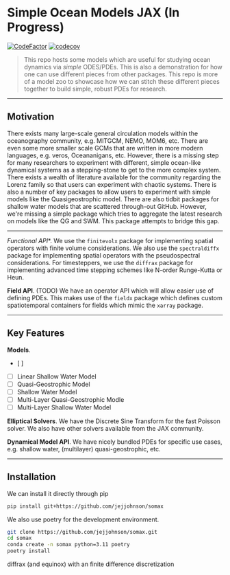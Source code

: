 # Simple Ocean Models JAX (In Progress)
[![CodeFactor](https://www.codefactor.io/repository/github/jejjohnson/somax/badge)](https://www.codefactor.io/repository/github/jejjohnson/somax)
[![codecov](https://codecov.io/gh/jejjohnson/somax/branch/main/graph/badge.svg?token=YGPQQEAK91)](https://codecov.io/gh/jejjohnson/somax)

> This repo hosts some models which are useful for studying ocean dynamics via *simple* ODES/PDEs.
> This is also a demonstration for how one can use different pieces from other packages.
> This repo is more of a model zoo to showcase how we can stitch these different pieces together to build simple, robust PDEs for research.


---
## Motivation

There exists many large-scale general circulation models within the oceanography community, e.g. MITGCM, NEMO, MOM6, etc.
There are even some more smaller scale GCMs that are written in more modern languages, e.g. veros, Oceananigans, etc.
However, there is a missing step for many researchers to experiment with different, simple ocean-like dynamical systems as a stepping-stone to get to the more complex system.
There exists a wealth of literature available for the community regarding the Lorenz family so that users can experiment with chaotic systems.
There is also a number of key packages to allow users to experiment with simple models like the Quasigeostrophic model.
There are also tidbit packages for shallow water models that are scattered through-out GitHub.
However, we're missing a simple package which tries to aggregate the latest research on models like the QG and SWM.
This package attempts to bridge this gap.


---

*Functional API**.
We use the `finitevolx` package for implementing spatial operators with finite volume considerations. 
We also use the `spectraldiffx` package for implementing spatial operators with the pseudospectral considerations.
For timesteppers, we use the `diffrax` package for implementing advanced time stepping schemes like N-order Runge-Kutta or Heun.

**Field API**. (TODO)
We have an operator API which will allow easier use of defining PDEs. 
This makes use of the `fieldx` package which defines custom spatiotemporal containers for fields which mimic the `xarray` package.


---
## Key Features

**Models**.
* [ ] 
* [ ] Linear Shallow Water Model
* [ ] Quasi-Geostrophic Model
* [ ] Shallow Water Model
* [ ] Multi-Layer Quasi-Geostrophic Modle
* [ ] Multi-Layer Shallow Water Model

**Elliptical Solvers**.
We have the Discrete Sine Transform for the fast Poisson solver. 
We also have other solvers available from the JAX community.

**Dynamical Model API**.
We have nicely bundled PDEs for specific use cases, e.g. shallow water, (multilayer) quasi-geostrophic, etc.

---
## Installation

We can install it directly through pip

```bash
pip install git+https://github.com/jejjohnson/somax
```

We also use poetry for the development environment.

```bash
git clone https://github.com/jejjohnson/somax.git
cd somax
conda create -n somax python=3.11 poetry
poetry install
```

 diffrax (and equinox) with an finite difference discretization